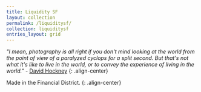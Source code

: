 ```yaml
---
title: Liquidity SF
layout: collection
permalink: /liquiditysf/
collection: liquiditysf
entries_layout: grid
---
```


<i>"I mean, photography is all right if you don't mind looking at the world from the point of view of a paralyzed cyclops for a split second. But that's not what it's like to live in the world, or to convey the experience of living in the world."</i> - <a href="2014-12-16-Clementina-at-Third">David Hockney</a>
{: .align-center}

Made in the Financial District.
{: .align-center}
